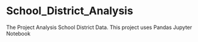 # School_District_Analysis
The Project Analysis School District Data. This project uses Pandas Jupyter Notebook
